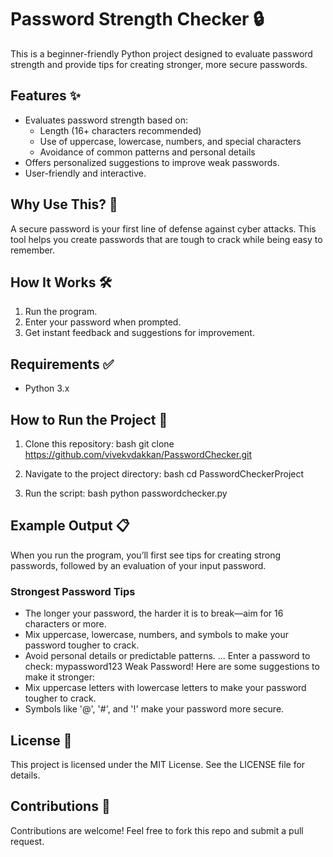 # Password Strength Checker 🔒

This is a beginner-friendly Python project designed to evaluate password strength and provide tips for creating stronger, more secure passwords.

## Features ✨
- Evaluates password strength based on:
  - Length (16+ characters recommended)
  - Use of uppercase, lowercase, numbers, and special characters
  - Avoidance of common patterns and personal details
- Offers personalized suggestions to improve weak passwords.
- User-friendly and interactive.

## Why Use This? 🤔
A secure password is your first line of defense against cyber attacks. This tool helps you create passwords that are tough to crack while being easy to remember.

## How It Works 🛠️
1. Run the program.
2. Enter your password when prompted.
3. Get instant feedback and suggestions for improvement.

## Requirements ✅
- Python 3.x

## How to Run the Project 🚀
1. Clone this repository:
   bash
   git clone https://github.com/vivekvdakkan/PasswordChecker.git
   
2. Navigate to the project directory:
   bash
   cd PasswordCheckerProject
   
3. Run the script:
   bash
   python passwordchecker.py
   

## Example Output 📋
When you run the program, you’ll first see tips for creating strong passwords, followed by an evaluation of your input password.


### Strongest Password Tips ###
- The longer your password, the harder it is to break—aim for 16 characters or more.
- Mix uppercase, lowercase, numbers, and symbols to make your password tougher to crack.
- Avoid personal details or predictable patterns.
...
Enter a password to check: mypassword123
Weak Password! Here are some suggestions to make it stronger:
- Mix uppercase letters with lowercase letters to make your password tougher to crack.
- Symbols like '@', '#', and '!' make your password more secure.


## License 📜
This project is licensed under the MIT License. See the LICENSE file for details.

## Contributions 🤝
Contributions are welcome! Feel free to fork this repo and submit a pull request.
